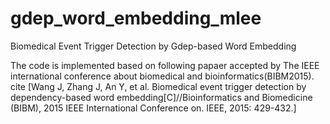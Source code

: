 # gdep_word_embedding_mlee
Biomedical Event Trigger Detection by Gdep-based Word Embedding

The code is implemented based on following papaer accepted by The IEEE international conference about biomedical and bioinformatics(BIBM2015).
cite [Wang J, Zhang J, An Y, et al. Biomedical event trigger detection by dependency-based word embedding[C]//Bioinformatics and Biomedicine (BIBM), 2015 IEEE International Conference on. IEEE, 2015: 429-432.]
